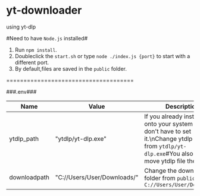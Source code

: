 # yt-downloader
using yt-dlp

#Need to have `Node.js` installed#

1. Run `npm install`.
2. Doubleclick the `start.sh` or type `node ./index.js {port}` to start with a different port.
3. By default,files are saved in the `public` folder.

=====================================

###.env###

Name | Value | Description
---|---|---
ytdlp_path | "ytdlp/yt-dlp.exe" | If you already install ytdlp onto your system you don't have to set it.\nChange ytdlp path from `ytdlp/yt-dlp.exe`#You also need to move ytdlp file there.
downloadpath | "C://Users/User/Downloads/" | Change the download folder from `public` to `C://Users/User/Downloads/`
